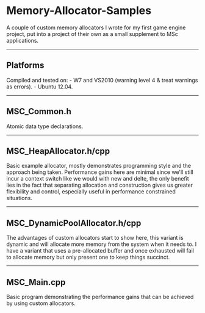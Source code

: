# Memory-Allocator-Samples
A couple of custom memory allocators I wrote for my first game engine project, put into a project of their own as a small supplement to MSc applications.

---------
Platforms
---------
Compiled and tested on:  - W7 and VS2010 (warning level 4 & treat warnings as errors).
			 - Ubuntu 12.04.

------------
MSC_Common.h
------------
Atomic data type declarations.


-----------------------
MSC_HeapAllocator.h/cpp
-----------------------
Basic example allocator, mostly demonstrates programming style and
the approach being taken. Performance gains here are minimal since we'll
still incur a context switch like we would with new and delte, the only
benefit lies in the fact that separating allocation and construction gives
us greater flexibility and control, especially useful in performance constrained
situations.


------------------------------
MSC_DynamicPoolAllocator.h/cpp
------------------------------
The advantages of custom allocators start to show here, this variant is
dynamic and will allocate more memory from the system when it needs to.
I have a variant that uses a pre-allocated buffer and once exhausted
will fail to allocate memory but only present one to keep things succinct.

------------
MSC_Main.cpp
------------
Basic program demonstrating the performance gains that can be achieved by
using custom allocators.

